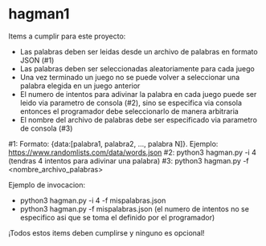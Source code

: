 # hagman1

Items a cumplir para este proyecto:
- Las palabras deben ser leidas desde un archivo de palabras en formato JSON (#1)
- Las palabras deben ser seleccionadas aleatoriamente para cada juego
- Una vez terminado un juego no se puede volver a seleccionar una palabra elegida en un juego anterior
- El numero de intentos para adivinar la palabra en cada juego puede ser leido via parametro de consola (#2), sino se especifica via consola entonces el programador debe seleccionarlo de manera arbitraria
- El nombre del archivo de palabras debe ser especificado via parametro de consola (#3)

#1: Formato: {data:[palabra1, palabra2, ..., palabra N]}. Ejemplo: https://www.randomlists.com/data/words.json
#2: python3 hagman.py -i 4 (tendras 4 intentos para adivinar una palabra)
#3: python3 hagman.py -f <nombre_archivo_palabras>

Ejemplo de invocacion:
- python3 hagman.py -i 4 -f mispalabras.json
- python3 hagman.py -f mispalabras.json (el numero de intentos no se especifico asi que se toma el definido por el programador)

¡Todos estos items deben cumplirse y ninguno es opcional!
